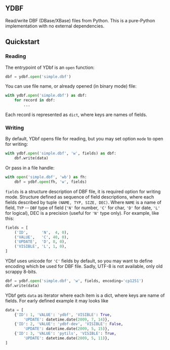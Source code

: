## YDBF

Read/write DBF (DBase/XBase) files from Python. This is a pure-Python
implementation with no external dependencies.

## Quickstart

### Reading

The entrypoint of YDbf is an `open` function:

```python
dbf = ydbf.open('simple.dbf')
```

You can use file name, or already opened (in binary mode) file:

```python
with ydbf.open('simple.dbf') as dbf:
    for record in dbf:
        ...
```

Each record is represented as `dict`, where keys are names of fields.

### Writing

By default, YDbf opens file for reading, but you may set option `mode` to
open for writing:

```python
with ydbf.open('simple.dbf', 'w', fields) as dbf:
    dbf.write(data)
```

Or pass in a file handle:

```python
with open('simple.dbf', 'wb') as fh:
    dbf = ydbf.open(fh, 'w', fields)
```

`fields` is a structure description of DBF file, it is required option for
writing mode. Structure defined as sequence of field descriptions,
where each fields described by tuple `(NAME, TYP, SIZE, DEC)`. Where `NAME`
is a name of field, `TYP` -- `DBF` type of field (`'N'` for number, `'C'` for
char, `'D'` for date, `'L'` for logical), DEC is a precision (useful for `'N'`
type only). For example, like this:

```python
fields = [
    ('ID',      'N',  4, 0),
    ('VALUE',   'C', 40, 0),
    ('UPDATE',  'D', 8, 0),
    ('VISIBLE', 'L', 1, 0),
]
```

YDbf uses unicode for `'C'` fields by default, so you may want to define
encoding which be used for DBF file. Sadly, UTF-8 is not available, only
old scrappy 8-bits.

```python
dbf = ydbf.open('simple.dbf', 'w', fields, encoding='cp1251')
dbf.write(data)
```

YDbf gets `data` as iterator where each item is a dict, where
keys are name of fields. For early defined example it may looks like

```python
data = [
    {'ID': 1, 'VALUE': 'ydbf', 'VISIBLE': True,
        'UPDATE': datetime.date(2009, 7, 14)},
    {'ID': 2, 'VALUE': 'ydbf-dev', 'VISIBLE': False,
        'UPDATE': datetime.date(2009, 5, 15)},
    {'ID': 3, 'VALUE': 'pytils', 'VISIBLE': True,
        'UPDATE': datetime.date(2009, 5, 11)},
]
```
